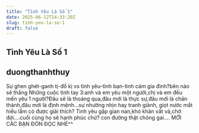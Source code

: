 ```yaml
---
title: "Tình Yêu Là Số 1"
date: 2025-06-12T14:33:20Z
slug: tinh-yeu-la-so-1
draft: false
---
```


## Tình Yêu Là Số 1

## duongthanhthuy

Sự ghen ghét-ganh tị-đố kị vs tình yêu-tình bạn-tình cảm gia đình?bên nào sẽ thắng
Những cuộc tình tay 3:anh và em yêu một người,chị và em đều mến yêu 1 người?Đâu sẽ là thoáng qua,đâu mới là thực sự,đâu mới là chân thành,đâu mới là định mệnh...sự nhường nhịn hay tranh giành,
giọt nước mắt hiểu lầm có được giải thích?
Tình yêu gặp gian nan,khó khăn vất vả,chờ đợi....cuối cùng họ sẽ hạnh phúc chứ?
con đường thật chông gai....
MỜI CÁC BẠN ĐÓN ĐỌC NHÉ^^